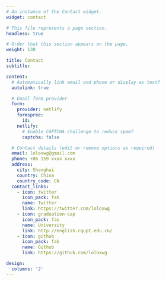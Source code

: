 ```yaml
---
# An instance of the Contact widget.
widget: contact

# This file represents a page section.
headless: true

# Order that this section appears on the page.
weight: 130

title: Contact
subtitle:

content:
  # Automatically link email and phone or display as text?
  autolink: true

  # Email form provider
  form:
    provider: netlify
    formspree:
      id:
    netlify:
      # Enable CAPTCHA challenge to reduce spam?
      captcha: false

  # Contact details (edit or remove options as required)
  email: loloxwg@gmail.com
  phone: +86 159 xxxx xxxx
  address:
    city: Shanghai
    country: China
    country_code: CN
  contact_links:
    - icon: twitter
      icon_pack: fab
      name: Twitter
      link: https://twitter.com/loloxwg
    - icon: graduation-cap
      icon_pack: fas
      name: University
      link: http://english.cqupt.edu.cn/
    - icon: github
      icon_pack: fab
      name: Github
      link: https://github.com/loloxwg

design:
  columns: '2'
---
```


